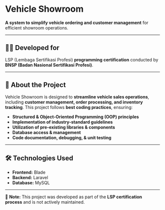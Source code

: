 # Vehicle Showroom  

**A system to simplify vehicle ordering and customer management** for efficient showroom operations.  

---

## 🧑‍💻 Developed for  
LSP (Lembaga Sertifikasi Profesi) **programming certification** conducted by **BNSP (Badan Nasional Sertifikasi Profesi)**.  

---

## 📖 About the Project  
Vehicle Showroom is designed to **streamline vehicle sales operations**, including **customer management, order processing, and inventory tracking**. This project follows **best coding practices**, ensuring:  
- **Structured & Object-Oriented Programming (OOP) principles**  
- **Implementation of industry-standard guidelines**  
- **Utilization of pre-existing libraries & components**  
- **Database access & management**  
- **Code documentation, debugging, & unit testing**  

---

## 🛠️ Technologies Used  
- **Frontend:** Blade 
- **Backend:** Laravel 
- **Database:** MySQL   

---

📌 **Note:** This project was developed as part of the **LSP certification process** and is not actively maintained.  
